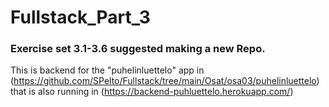 # Fullstack_Part_3
### Exercise set 3.1-3.6 suggested making a new Repo.

This is backend for the "puhelinluettelo" app in (https://github.com/SPelto/Fullstack/tree/main/Osat/osa03/puhelinluettelo) that is also running in (https://backend-puhluettelo.herokuapp.com/)

